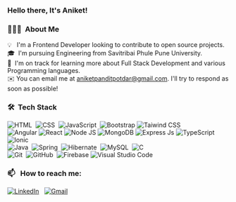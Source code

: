 ##

### Hello there, It's Aniket!    
<!-- 
![version :20.08.2021](https://img.shields.io/badge/version-20.08.2021-informational) &nbsp;
![profile count](https://komarev.com/ghpvc/?username=AniketPotdar-AP&color=red)&nbsp;
[![GitHub AbhishekSinghDhadwal](https://img.shields.io/github/followers/AniketPotdar-AP?label=follow&style=social)](https://github.com/AniketPotdar-AP)&nbsp;
![build: passing](https://img.shields.io/badge/build-passing-success)
--> 
### 👨🏻‍💻 &nbsp;About Me

 💡 &nbsp;  I'm a Frontend Developer looking to contribute to open source projects. \
🎓&nbsp; I'm pursuing Engineering from Savitribai Phule Pune University.\
🌱&nbsp; I'm on track for learning more about Full Stack Development and various Programming languages.\
✉️&nbsp;You can email me at aniketpanditpotdar@gmail.com. I'll try to respond as soon as possible!
<!--📄 &nbsp;You can check my [Resume](https://drive.google.com/file/d/1CqJoOAelUgnIOMNHqZAlMxR0F3nRoJuo/view?usp=sharing) for more details about work experience. -->


### 🛠 &nbsp;Tech Stack

![HTML](https://img.shields.io/badge/-HTML-05122A?style=for-the-badge&logo=HTML5)&nbsp; 
![CSS](https://img.shields.io/badge/-CSS-05122A?style=for-the-badge&logo=CSS3&logoColor=1572B6)&nbsp;
![JavaScript](https://img.shields.io/badge/-JavaScript-05122A?style=for-the-badge&logo=javascript)&nbsp;
![Bootstrap](https://img.shields.io/badge/-Bootstrap-05122A?style=for-the-badge&logo=bootstrap&logoColor=563D7C)
![Taiwind CSS](https://img.shields.io/badge/-Tailwind%20css-05122A?style=for-the-badge&logo=Tailwindcss&logoColor=blue)\
![Angular](https://img.shields.io/badge/-Angular-05122A?style=for-the-badge&logo=Angular&logoColor=red)
![React](https://img.shields.io/badge/-React-05122A?style=for-the-badge&logo=React&logoColor=blue)
![Node JS](https://img.shields.io/badge/Node.js-05122A?style=for-the-badge&logo=node.js&logoColor=green)
![MongoDB](https://img.shields.io/badge/-MongoDB-05122A?style=for-the-badge&logo=MongoDB&logoColor=green)
![Express Js](https://img.shields.io/badge/-Express.js-05122A?style=for-the-badge&logo=Express.js&logoColor=563D7C)
![TypeScript](https://img.shields.io/badge/-TypeScript-05122A?style=for-the-badge&logo=TypeScript&logoColor=blue)
![Ionic](https://img.shields.io/badge/-Ionic-05122A?style=for-the-badge&logo=Ionic&logoColor=blue)\
![Java](https://img.shields.io/badge/Java-05122A?style=for-the-badge&logo=openjdk&logoColor=FFA518)&nbsp;
![Spring](https://img.shields.io/badge/Spring-05122A?style=for-the-badge&logo=Spring&logoColor=green)&nbsp;
![Hibernate](https://img.shields.io/badge/Hibernate-05122A?style=for-the-badge&logo=Hibernate&logoColor=white)&nbsp;
![MySQL](https://img.shields.io/badge/MySQL-05122A?style=for-the-badge&logo=MySQL&logoColor=white)&nbsp;
![C](https://img.shields.io/badge/-C-05122A?style=for-the-badge&logo=C&logoColor=A8B9CC)&nbsp;\
![Git](https://img.shields.io/badge/-Git-05122A?style=for-the-badge&logo=git)&nbsp;
![GitHub](https://img.shields.io/badge/-GitHub-05122A?style=for-the-badge&logo=github)&nbsp;
![Firebase](https://img.shields.io/badge/-Firebase-05122A?style=for-the-badge&logo=Firebase&logoColor=yellow)
![Visual Studio Code](https://img.shields.io/badge/-Visual%20Studio%20Code-05122A?style=for-the-badge&logo=visual-studio-code&logoColor=007ACC)&nbsp;

### 📫 &nbsp; How to reach me:


<a href="https://www.linkedin.com/in/aniket-potdar/"><img alt="LinkedIn" src="https://img.shields.io/badge/linkedin%20-%230077B5.svg?&style=flat&logo=linkedin&logoColor=white"/></a> &nbsp;
<a href="mailto:aniketpanditpotdar@gmail.com"><img alt="Gmail" src="https://img.shields.io/badge/Gmail-D14836?style=flat&logo=gmail&logoColor=white" /></a> &nbsp;
&nbsp;
